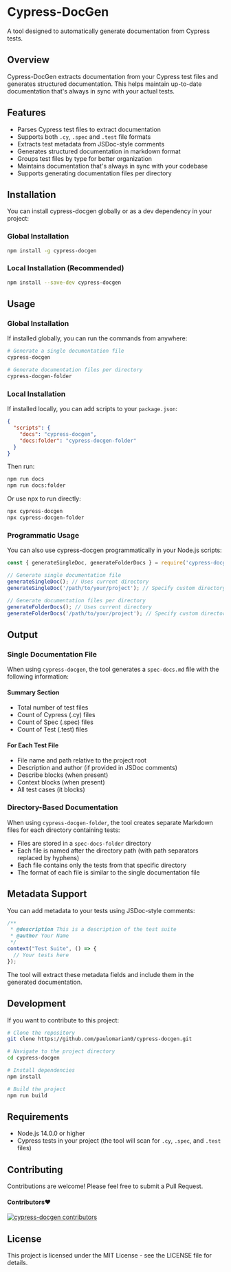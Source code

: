 # Cypress-DocGen

A tool designed to automatically generate documentation from Cypress tests.

## Overview

Cypress-DocGen extracts documentation from your Cypress test files and generates structured documentation. This helps maintain up-to-date documentation that's always in sync with your actual tests.

## Features

- Parses Cypress test files to extract documentation
- Supports both `.cy`, `.spec` and `.test` file formats
- Extracts test metadata from JSDoc-style comments
- Generates structured documentation in markdown format
- Groups test files by type for better organization
- Maintains documentation that's always in sync with your codebase
- Supports generating documentation files per directory

## Installation

You can install cypress-docgen globally or as a dev dependency in your project:

### Global Installation

```bash
npm install -g cypress-docgen
```

### Local Installation (Recommended)

```bash
npm install --save-dev cypress-docgen
```

## Usage

### Global Installation

If installed globally, you can run the commands from anywhere:

```bash
# Generate a single documentation file
cypress-docgen

# Generate documentation files per directory
cypress-docgen-folder
```

### Local Installation

If installed locally, you can add scripts to your `package.json`:

```json
{
  "scripts": {
    "docs": "cypress-docgen",
    "docs:folder": "cypress-docgen-folder"
  }
}
```

Then run:

```bash
npm run docs
npm run docs:folder
```

Or use npx to run directly:

```bash
npx cypress-docgen
npx cypress-docgen-folder
```

### Programmatic Usage

You can also use cypress-docgen programmatically in your Node.js scripts:

```javascript
const { generateSingleDoc, generateFolderDocs } = require('cypress-docgen');

// Generate single documentation file
generateSingleDoc(); // Uses current directory
generateSingleDoc('/path/to/your/project'); // Specify custom directory

// Generate documentation files per directory
generateFolderDocs(); // Uses current directory
generateFolderDocs('/path/to/your/project'); // Specify custom directory
```

## Output

### Single Documentation File

When using `cypress-docgen`, the tool generates a `spec-docs.md` file with the following information:

#### Summary Section

- Total number of test files
- Count of Cypress (.cy) files
- Count of Spec (.spec) files
- Count of Test (.test) files

#### For Each Test File

- File name and path relative to the project root
- Description and author (if provided in JSDoc comments)
- Describe blocks (when present)
- Context blocks (when present)
- All test cases (it blocks)

### Directory-Based Documentation

When using `cypress-docgen-folder`, the tool creates separate Markdown files for each directory containing tests:

- Files are stored in a `spec-docs-folder` directory
- Each file is named after the directory path (with path separators replaced by hyphens)
- Each file contains only the tests from that specific directory
- The format of each file is similar to the single documentation file

## Metadata Support

You can add metadata to your tests using JSDoc-style comments:

```javascript
/**
 * @description This is a description of the test suite
 * @author Your Name
 */
context("Test Suite", () => {
  // Your tests here
});
```

The tool will extract these metadata fields and include them in the generated documentation.

## Development

If you want to contribute to this project:

```bash
# Clone the repository
git clone https://github.com/paulomarian0/cypress-docgen.git

# Navigate to the project directory
cd cypress-docgen

# Install dependencies
npm install

# Build the project
npm run build
```

## Requirements

- Node.js 14.0.0 or higher
- Cypress tests in your project (the tool will scan for `.cy`, `.spec`, and `.test` files)

## Contributing

Contributions are welcome! Please feel free to submit a Pull Request.

#### Contributors❤️

[![cypress-docgen contributors](https://contrib.rocks/image?repo=paulomarian0/cypress-docgen)](https://github.com/paulomarian0/cypress-docgen/graphs/contributors)

## License

This project is licensed under the MIT License - see the LICENSE file for details.
